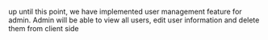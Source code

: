 up until this point, we have implemented user management feature for admin. Admin will be able to view all users, edit user information and delete them from client side
